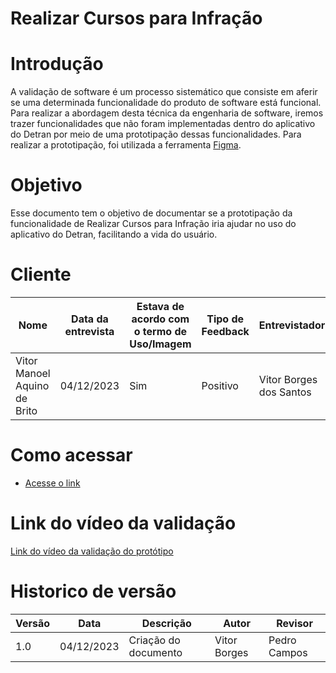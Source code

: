 # Realizar Cursos para Infração

# Introdução

A validação de software é um processo sistemático que consiste em aferir se uma determinada funcionalidade do produto de software está funcional. Para realizar a abordagem desta técnica da engenharia de software, iremos trazer funcionalidades que não foram implementadas dentro do aplicativo do Detran por meio de uma prototipação dessas funcionalidades. Para realizar a prototipação, foi utilizada a ferramenta [Figma](https://www.figma.com).

# Objetivo

Esse documento tem o objetivo de documentar se a prototipação da funcionalidade de Realizar Cursos para Infração iria ajudar no uso do aplicativo do Detran, facilitando a vida do usuário.

# Cliente

| Nome | Data da entrevista       | Estava de acordo com o termo de Uso/Imagem                 | Tipo de Feedback              | Entrevistador |
| ------ | ---------- | -------------------------- | ------------------- | ------- |
| Vitor Manoel Aquino de Brito   | 04/12/2023 | Sim     | Positivo | Vitor Borges dos Santos |

# Como acessar

- [Acesse o link](https://www.figma.com/proto/QsksaoSBQ8SswiN2pguv8y/Detran-Proto?type=design&node-id=0-1&t=gDcOXOqQa5YAVT61-0&scaling=scale-down&page-id=0%3A1&starting-point-node-id=1%3A2)

# Link do vídeo da validação

[Link do vídeo da validação do protótipo](https://youtu.be/8XmkvZTkyqo)


# Historico de versão

| Versão | Data       | Descrição                  | Autor               | Revisor |
| ------ | ---------- | -------------------------- | ------------------- | ------- |
| 1.0    | 04/12/2023 | Criação do documento       | Vitor Borges | Pedro Campos   |
